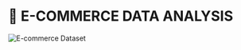 # 🎀 E-COMMERCE DATA ANALYSIS
![E-commerce Dataset](https://coggle-downloads-production.s3.eu-west-1.amazonaws.com/0b49646aa316cbfc6ac36147d929049ede71a95f6aa79369637b201acaa50cb3/E-commerce_Dataset.png?AWSAccessKeyId=ASIA4YTCGXFHAIHVZFXM&Expires=1719482422&Signature=MgzW8HM92XH0OeiER8YT6E4msKE%3D&X-Amzn-Trace-Id=Root%3D1-667ce3d4-f0641628fad2ee3e7d840e11%3BParent%3D7fbf8f1a506350c8%3BSampled%3D0%3BLineage%3D51963df5%3A0&x-amz-security-token=IQoJb3JpZ2luX2VjEDwaCWV1LXdlc3QtMSJGMEQCIDTVY0P5tCwmtWVLjStqc6HdQJ7um1kCmMePmCGHxxL0AiAon2b2EwvjicegEa8EAtqg4CDlSu1l8RgIssbXLHquJSqLAwjl%2F%2F%2F%2F%2F%2F%2F%2F%2F%2F8BEAAaDDg3NzQ1MzAzMTc1OCIMuq1r2%2B5vJhMyz%2F9fKt8Ch6L0k5byqPzsWMB062%2F0AjTHwsUVZQGKuaATFppsAyorMNLmC%2BXY%2BnVifVGefdyoB1YvRGnH5ii0Jrunvp0zBajnlNpXl4hQZOV6wWMqvQmaNquo%2BSTZNPk47EDZtSpXqyFO1lAqaBM%2BsJuDi06nJdNCAvy4FFpJdj9ZMwmTjo%2BptHs2YD7qfdwYWRwYLnXIoASbb0v4RtLJwrdmEvyD0gLZkCx3TYzZHzIYEvLcqV42LlrOzO74lLvGkF5Xqsc0vabqhVPKgUHXEGyjuCHByqrZ%2B5QEVU6BFUiPvdt5pvpImXn5tFPrT4SM%2FMm5wqDjvV2bKGYkpWAlwrtTbYGzvjThC9w9lzSoec6DTDg%2Fq8MH2241uRhfvez1aJjV312HFUTHBrJoKwj8YbrFOrQPzUw1Rz%2BhNcl4h2LskRA8nzrYn03Vn6ROPeVcmOs%2F5mI2IR2k4PVedIBR5cOuuxIRMMjF87MGOp8ByCLms%2F9%2F4JiSPR9a%2BJ2RShS6JvbsoWlgq4tZZp%2FMrcCgvPsEjdw4XbBV5Gfv4quELVtJAhR%2FmfX1T2whQkaas%2BxBl7yd1%2BOuNZn4REBstykXkT3aczolPjbAuY64Og7pI9EyiTjjxAU8kIhZ5Di2ARac0gPUgT9rAaK5%2FiUreaQDtdyyeKVA%2BQ5B2mQhRYqwtNNnH8icGViLIHm6aVV6)
